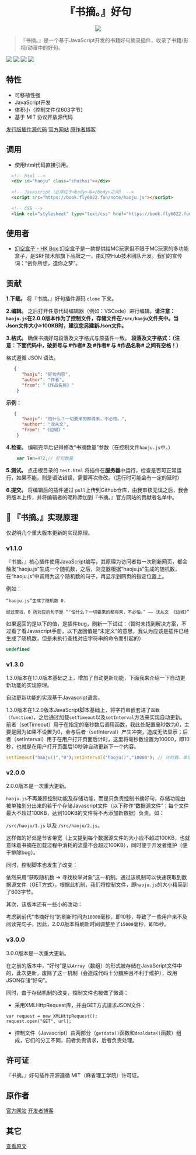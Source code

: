 <h1 align="center">『书摘。』好句</h1>

<center><img src="https://book.fly6022.fun/img/logo.png"></center>

> 『书摘。』是一个基于JavaScript开发的书籍好句摘录插件，收录了书籍/影视/动漫中的好句。

![](https://book.fly6022.fun/img/tags/language-javascript-orange.svg)
![](https://book.fly6022.fun/img/tags/book-excerpts-v1.0.6-brightgreen.svg)
![](https://book.fly6022.fun/img/tags/build-passing-success.svg)
[![](https://book.fly6022.fun/img/tags/licence-MIT-brightgreen.svg)](https://github.com/Book-Excerpts/haoju/blob/master/LICENSE)

## 特性

- 可移植性强
- JavaScript开发
- 体积小（控制文件仅603字节）
- 基于 MIT 协议开放源代码

[发行版插件源代码](https://book.fly6022.fun/note/haoju.js)
[官方网站](https://book.fly6022.fun/)
[原作者博客](https://fly6022.fun/)

## 调用

- 使用html代码直接引用。

```html
  <!-- html -->
  <div id="haoju" class="shuzhai"></div>
                  
  <!-- Javascript（必须位于<body>与</body>之间） -->
  <script src="https://book.fly6022.fun/note/haoju.js"></script>
                  
  <!-- CSS -->
  <link rel="stylesheet" type="text/css" href="https://book.fly6022.fun/note/css/shuzhai.css">
```

## 使用者

- [幻空盒子 - HK Box](http://www.hkbox.club/):幻空盒子是一款提供给MC玩家但不限于MC玩家的多功能盒子，是SRF技术部旗下品牌之一，由幻空Hub技术团队开发。我们的宣传词：“创你所想，造你之梦”。

## 贡献

**1.下载。** 将『书摘。』好句插件源码 ```clone``` 下来。

**2.编辑。** 之后打开任意代码编辑器（例如：VSCode）进行编辑。**请注意：```haoju.js```在2.0.0版本作为了控制文件，存储文件在```/src/haoju```文件夹中。当Json文件大小≥100KB时，建议您另建新Json文件。**

**3.格式。** 确保书摘好句段落及文字格式与原插件一致。
   **段落及文字格式：（注意：下面代码中，破折号与 #作者# 及 #作者# 与 #作品名称# 之间有空格！）**

格式遵循 JSON 语法。

```json
   {
	  "haoju": "好句内容",
	  "author": "作者",
	  "from": "《作品名称》"
	}
```

**示例：**

```json
   {
	  "haoju": "怕什么？一切要来的都得来，不必怕。",
	  "author": "沈从文",
	  "from": "《边城》"
	}
```

**4.检查。** 编辑完毕后记得修改“书摘数量”参数（在控制文件```haoju.js```中。）

```javascript
    var len=472;// 好句数量
```

**5.测试。** 点击根目录的 ```test.html``` 将插件在**服务器**中运行，检查是否可正常运行，如果不能，则是语法错误，需要再次修改。（运行时可能会有一定的延时）

**6.提交。** 将编辑后的插件通过 ```pull```上传到Github仓库，由我审核无误之后，我会将版本上传，并将编辑者的昵称添加到『书摘。』官方网站的贡献者名单中。

## 🔧 『书摘。』实现原理

仅说明几个重大版本更新的实现原理。

### v1.1.0

  『书摘。』核心插件使用JavaScript编写，其原理为访问者每一次刷新网页，都会触发“haoju.js”生成一个随机数，之后，浏览器根据“haoju.js”生成的随机数，在“haoju.js”中调用为这个随机数的句子，再显示到网页的指定位置上。

例如：

```
“haoju.js”生成了随机数 0.
    
经过查找，0 所对应的句子是 “‘怕什么？一切要来的都得来，不必怕。’ —— 沈从文 《边城》”
```

如果返回的是以下的值，是插件bug，刷新一下试试：（暂时未找到解决方案，不过看了看Javascript手册，以下返回值是“未定义”的意思，我认为应该是插件已经生成了随机数，但是未执行查找对应字符串的命令而引起的）

```javascript
undefined
```
    
### v1.3.0

1.3.0版本在1.1.0版本基础之上，增加了自动更新功能，下面我来介绍一下自动更新功能的实现原理。

自动更新功能的实现基于Javascript语言。

1.3.0版本在1.2.0版本JavaScript脚本基础上，将字符串嵌套进了```函数（function）```，之后通过加载```setTimeout```以及```setInterval```方法来实现自动更新。前者（setTimeout）用于在指定的毫秒数后调用函数，我此处配置毫秒数为0，主要是因为如果不设置为0，会与后者（setInterval）产生冲突，造成无法显示；后者（setInterval）用于在用户打开页面后计时，这里将毫秒数设置为10000，即10秒，也就是在用户打开页面后10秒钟自动更新下一个内容。

```javascript
setTimeout("haoju()","0");setInterval("haoju()","10000"); // 计时器，单位毫秒
```

### v2.0.0

2.0.0版本是一次重大更新。

```haoju.js```不再兼顾控制功能及存储功能，而是只负责控制书摘好句，存储功能由被单独划分出来的若干个存储Javascript文件（以下称作“数据源文件”；每个文件最大不超过100KB，达到100KB的文件将不再添加新数据）负责。如：

```/src/haoju/1.js``` 以及 ```/src/haoju/2.js```。

这样做的好处是节省带宽（上文提到每个数据源文件的大小应不超过100KB，也就意味着书摘在加载过程中消耗的流量不会超过100KB），同时便于开发者维护（便于排除bug）。

同时，控制脚本也发生了改变：

依然采用“获取随机数 → 寻找枚举对象”这一机制。通过该机制可以快速获取到数据源文件（GET方式），根据此机制，我们将控制文件，即```haoju.js```的大小精简到了603字节。

其次，该版本还有一些小的改动：

考虑到前代“书摘好句”的刷新时间为```10000```毫秒，即10秒，导致了一些用户来不及阅读完句子，因此，2.0.0版本将刷新时间调整至了```15000```毫秒，即15秒。

### v3.0.0

3.0.0版本是一次重大更新。

在之前的版本中，“好句”是以```Array```（数组）的形式被存储在JavaScript文件中的，此次更新，废除了这一机制（会造成代码十分臃肿且不利于维护），改用JSON存储“好句”。

同时，由于存储机制的改变，控制文件也被做了微调：

- 采用XMLHttpRequest库，并由GET方式请求JSON文件：

```
var request = new XMLHttpRequest();
request.open("GET", url);
```

- 控制文件（Javascript）由两部分（```getdata()```函数和```dealdata()```函数）组成，它们的分工不同，前者负责请求，后者负责处理。

## 许可证

『书摘。』好句插件开源遵循 MIT（麻省理工学院）许可证。

## 原作者

[官方网站](https://book.fly6022.fun/)
[开发者博客](https://fly6022.fun/)

## 其它

[查看原文](https://github.com/Book-Excerpts/haoju/blob/master/README.md)